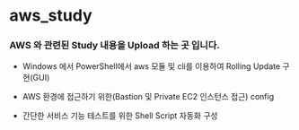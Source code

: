 # aws_study
### AWS 와 관련된 Study 내용을 Upload 하는 곳 입니다.


*  Windows 에서 PowerShell에서 aws 모듈 및 cli를 이용하여 Rolling Update 구현(GUI)

* AWS 환경에 접근하기 위한(Bastion 및 Private EC2 인스턴스 접근) config 

* 간단한 서비스 기능 테스트를 위한 Shell Script 자동화 구성

